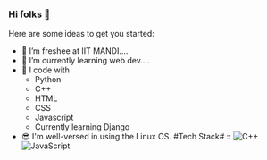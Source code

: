 ### Hi folks 👋

<!--
**Davda-James/Davda-James** is a ✨ _special_ ✨ repository because its `README.md` (this file) appears on your GitHub profile.-->

Here are some ideas to get you started:

- 🔭 I’m freshee at IIT MANDI.... 
- 🌱 I’m currently learning web dev....
- 💚 I code with 
  - Python
  - C++
  - HTML
  - CSS
  - Javascript
  - Currently learning Django
- 😎 I'm well-versed in using the Linux OS.
#Tech Stack# ::
![C++](https://upload.wikimedia.org/wikipedia/commons/thumb/1/18/ISO_C%2B%2B_Logo.svg/220px-ISO_C%2B%2B_Logo.svg.png)
![JavaScript](https://upload.wikimedia.org/wikipedia/commons/thumb/9/99/Unofficial_JavaScript_logo_2.svg/240px-Unofficial_JavaScript_logo_2.svg.png)



 
